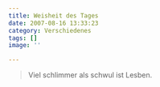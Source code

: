 ```yaml
---
title: Weisheit des Tages
date: 2007-08-16 13:33:23
category: Verschiedenes
tags: []
image: ''

---
```


> Viel schlimmer als schwul ist Lesben.
